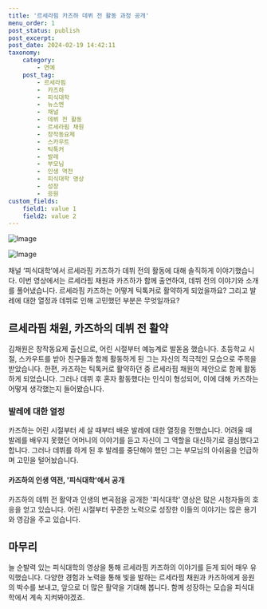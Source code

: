```yaml
---
title: '르세라핌 카즈하 데뷔 전 활동 과정 공개'
menu_order: 1
post_status: publish
post_excerpt: 
post_date: 2024-02-19 14:42:11
taxonomy:
    category:
        - 연예
    post_tag:
        - 르세라핌
        -  카즈하
        -  피식대학
        -  뉴스엔
        -  채널
        -  데뷔 전 활동
        -  르세라핌 채원
        -  창작동요제
        -  스카우트
        -  틱톡커
        -  발레
        -  부모님
        -  인생 역전
        -  피식대학 영상
        -  성장
        -  응원
custom_fields:
    field1: value 1
    field2: value 2
---
```


![Image](https://ssl.pstatic.net/mimgnews/image/609/2024/02/19/202402191138362110_1_20240219114203563.jpg?type=w540)

![Image](https://mimgnews.pstatic.net/image/609/2024/02/19/202402191138362110_2_20240219114203565.jpg?type=w540)

채널 ‘피식대학’에서 르세라핌 카즈하가 데뷔 전의 활동에 대해 솔직하게 이야기했습니다. 이번 영상에서는 르세라핌 채원과 카즈하가 함께 출연하여, 데뷔 전의 이야기와 소개를 풀어냈습니다. 르세라핌 카즈하는 어떻게 틱톡커로 활약하게 되었을까요? 그리고 발레에 대한 열정과 데뷔로 인해 고민했던 부분은 무엇일까요?
## 르세라핌 채원, 카즈하의 데뷔 전 활약
김채원은 창작동요제 출신으로, 어린 시절부터 예능계로 발돋움 했습니다. 초등학교 시절, 스카우트를 받아 친구들과 함께 활동하게 된 그는 자신의 적극적인 모습으로 주목을 받았습니다. 한편, 카즈하는 틱톡커로 활약하던 중 르세라핌 채원의 제안으로 함께 활동하게 되었습니다. 그러나 데뷔 후 혼자 활동했다는 인식이 형성되어, 이에 대해 카즈하는 어떻게 생각했는지 들어봤습니다.
### 발레에 대한 열정
카즈하는 어린 시절부터 세 살 때부터 배운 발레에 대한 열정을 전했습니다. 어려울 때 발레를 배우지 못했던 어머니의 이야기를 듣고 자신이 그 역할을 대신하기로 결심했다고 합니다. 그러나 데뷔를 하게 된 후 발레를 중단해야 했던 그는 부모님의 아쉬움을 언급하며 고민을 털어놨습니다.
#### 카즈하의 인생 역전, '피식대학'에서 공개
카즈하의 데뷔 전 활약과 인생의 변곡점을 공개한 '피식대학' 영상은 많은 시청자들의 호응을 얻고 있습니다. 어린 시절부터 꾸준한 노력으로 성장한 이들의 이야기는 많은 용기와 영감을 주고 있습니다.
## 마무리
늘 순발력 있는 피식대학의 영상을 통해 르세라핌 카즈하의 이야기를 듣게 되어 매우 유익했습니다. 다양한 경험과 노력을 통해 빛을 발하는 르세라핌 채원과 카즈하에게 응원의 박수를 보내고, 앞으로 더 많은 활약을 기대해 봅니다. 함께 성장하는 모습을 피식대학에서 계속 지켜봐야겠죠.
